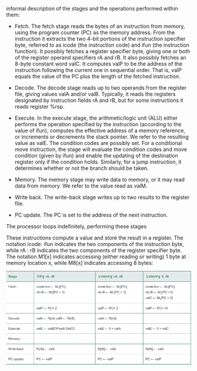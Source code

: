 informal description of the stages and the operations performed within them:

 - Fetch. The fetch stage reads the bytes of an instruction from memory, using the program counter (PC) as the memory address. From the instruction it extracts the two 4-bit portions of the instruction specifier byte, referred to as icode (the instruction code) and ifun (the instruction function). It possibly fetches a register specifier byte, giving one or both of the register operand specifiers rA and rB. It also possibly fetches an 8-byte constant word valC. It computes valP to be the address of the instruction following the current one in sequential order. That is, valP equals the value of the PC plus the length of the fetched instruction.

 - Decode. The decode stage reads up to two operands from the register file, giving values valA and/or valB. Typically, it reads the registers designated by instruction fields rA and rB, but for some instructions it reads register %rsp.

 - Execute. In the execute stage, the arithmetic/logic unit (ALU) either performs the operation specified by the instruction (according to the value of ifun), computes the effective address of a memory reference, or increments or decrements the stack pointer. We refer to the resulting value as valE. The condition codes are possibly set. For a conditional move instruction, the stage will evaluate the condition codes and move condition (given by ifun) and enable the updating of the destination register only if the condition holds. Similarly, for a jump instruction, it determines whether or not the branch should be taken.

 - Memory. The memory stage may write data to memory, or it may read data from memory. We refer to the value read as valM.

 - Write back. The write-back stage writes up to two results to the register file.

 - PC update. The PC is set to the address of the next instruction.

The processor loops indefinitely, performing these stages

These instructions compute a value and store the result in a register. The notation icode: ifun indicates the two components of the instruction byte, while rA : rB indicates the two components of the register specifier byte. The notation M1[x] indicates accessing (either reading or writing) 1 byte at memory location x, while M8[x] indicates accessing 8 bytes:

![](a.png)
